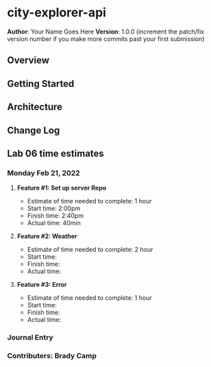 # city-explorer-api

**Author**: Your Name Goes Here
**Version**: 1.0.0 (increment the patch/fix version number if you make more commits past your first submission)

## Overview
<!-- Provide a high level overview of what this application is and why you are building it, beyond the fact that it's an assignment for this class. (i.e. What's your problem domain?) -->

## Getting Started
<!-- What are the steps that a user must take in order to build this app on their own machine and get it running? -->

## Architecture
<!-- Provide a detailed description of the application design. What technologies (languages, libraries, etc) you're using, and any other relevant design information. -->

## Change Log
<!-- Use this area to document the iterative changes made to your application as each feature is successfully implemented. Use time stamps. Here's an example:

01-01-2001 4:59pm - Application now has a fully-functional express server, with a GET route for the location resource. -->

## Lab 06 time estimates

### Monday Feb 21, 2022

1. **Feature #1: Set up server Repo**
   - Estimate of time needed to complete: 1 hour
   - Start time: 2:00pm
   - Finish time: 2:40pm
   - Actual time: 40min

2. **Feature #2: Weather**
   - Estimate of time needed to complete: 2 hour
   - Start time:
   - Finish time:
   - Actual time:

3. **Feature #3: Error**
   - Estimate of time needed to complete: 1 hour
   - Start time:
   - Finish time:
   - Actual time:

### Journal Entry

### Contributers: Brady Camp
